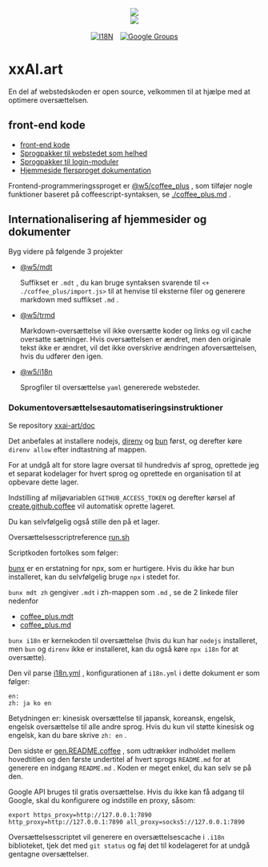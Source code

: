 <p align="center"><a href="https://xxai.art"><img src="https://cdn.jsdelivr.net/gh/xxai-art/doc/logo.svg"/></a><br/><a href="https://xxai.art"><img src="https://cdn.jsdelivr.net/gh/xxai-art/doc/xxai.svg"/></a></p><p align="center"><a href="https://github.com/xxai-art/doc#readme"><img alt="I18N" src="https://cdn.jsdelivr.net/gh/wactax/img/t.svg"/></a>　<a href="https://groups.google.com/u/0/g/xxai-art"><img alt="Google Groups" src="https://cdn.jsdelivr.net/gh/wactax/img/g-groups.svg"/></a></p>

# xxAI.art

En del af webstedskoden er open source, velkommen til at hjælpe med at optimere oversættelsen.

## front-end kode

* [front-end kode](https://github.com/xxai-art/web)
* [Sprogpakker til webstedet som helhed](https://github.com/xxai-art/web/tree/main/i18n)
* [Sprogpakker til login-moduler](https://github.com/wacpkg/user/tree/main/ui.i18n)
* [Hjemmeside flersproget dokumentation](https://github.com/xxai-doc)

Frontend-programmeringssproget er [@w5/coffee_plus](http://npmjs.com/@w5/coffee_plus) , som tilføjer nogle funktioner baseret på coffeescript-syntaksen, se [./coffee_plus.md](./coffee_plus.md) .

## Internationalisering af hjemmesider og dokumenter

Byg videre på følgende 3 projekter

* [@w5/mdt](https://www.npmjs.com/package/@w5/mdt)

  Suffikset er `.mdt` , du kan bruge syntaksen svarende til `<+ ./coffee_plus/import.js>` til at henvise til eksterne filer og generere markdown med suffikset `.md` .

* [@w5/trmd](https://www.npmjs.com/package/@w5/trmd)

  Markdown-oversættelse vil ikke oversætte koder og links og vil cache oversatte sætninger. Hvis oversættelsen er ændret, men den originale tekst ikke er ændret, vil det ikke overskrive ændringen af ​​oversættelsen, hvis du udfører den igen.

* [@w5/i18n](https://www.npmjs.com/package/@w5/i18n)

  Sprogfiler til oversættelse `yaml` genererede websteder.

### Dokumentoversættelsesautomatiseringsinstruktioner

Se repository [xxai-art/doc](https://github.com/xxai-art/doc)

Det anbefales at installere nodejs, [direnv](https://direnv.net) og [bun](https://github.com/oven-sh/bun) først, og derefter køre `direnv allow` efter indtastning af mappen.

For at undgå alt for store lagre oversat til hundredvis af sprog, oprettede jeg et separat kodelager for hvert sprog og oprettede en organisation til at opbevare dette lager.

Indstilling af miljøvariablen `GITHUB_ACCESS_TOKEN` og derefter kørsel af [create.github.coffee](https://github.com/xxai-art/doc/blob/main/create.github.coffee) vil automatisk oprette lageret.

Du kan selvfølgelig også stille den på et lager.

Oversættelsesscriptreference [run.sh](https://github.com/xxai-art/doc/blob/main/run.sh)

Scriptkoden fortolkes som følger:

[bunx](https://bun.sh/docs/cli/bunx) er en erstatning for npx, som er hurtigere. Hvis du ikke har bun installeret, kan du selvfølgelig bruge `npx` i stedet for.

`bunx mdt zh` gengiver `.mdt` i zh-mappen som `.md` , se de 2 linkede filer nedenfor

* [coffee_plus.mdt](https://github.com/xxai-doc/zh/blob/main/coffee_plus.mdt)
* [coffee_plus.md](https://github.com/xxai-doc/zh/blob/main/coffee_plus.md)

`bunx i18n` er kernekoden til oversættelse (hvis du kun har `nodejs` installeret, men `bun` og `direnv` ikke er installeret, kan du også køre `npx i18n` for at oversætte).

Den vil parse [i18n.yml](https://github.com/xxai-art/doc/blob/main/i18n.yml) , konfigurationen af `i18n.yml` i dette dokument er som følger:

```
en:
zh: ja ko en
```

Betydningen er: kinesisk oversættelse til japansk, koreansk, engelsk, engelsk oversættelse til alle andre sprog. Hvis du kun vil støtte kinesisk og engelsk, kan du bare skrive `zh: en` .

Den sidste er [gen.README.coffee](https://github.com/xxai-art/doc/blob/main/gen.README.coffee) , som udtrækker indholdet mellem hovedtitlen og den første undertitel af hvert sprogs `README.md` for at generere en indgang `README.md` . Koden er meget enkel, du kan selv se på den.

Google API bruges til gratis oversættelse. Hvis du ikke kan få adgang til Google, skal du konfigurere og indstille en proxy, såsom:

```
export https_proxy=http://127.0.0.1:7890 http_proxy=http://127.0.0.1:7890 all_proxy=socks5://127.0.0.1:7890
```

Oversættelsesscriptet vil generere en oversættelsescache i `.i18n` biblioteket, tjek det med `git status` og føj det til kodelageret for at undgå gentagne oversættelser.
